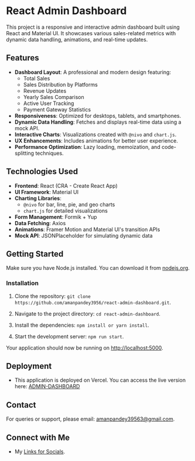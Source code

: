 # React Admin Dashboard

This project is a responsive and interactive admin dashboard built using React and Material UI. It showcases various sales-related metrics with dynamic data handling, animations, and real-time updates.

## Features

- **Dashboard Layout**: A professional and modern design featuring:
  - Total Sales
  - Sales Distribution by Platforms
  - Revenue Updates
  - Yearly Sales Comparison
  - Active User Tracking
  - Payment Gateway Statistics
- **Responsiveness**: Optimized for desktops, tablets, and smartphones.
- **Dynamic Data Handling**: Fetches and displays real-time data using a mock API.
- **Interactive Charts**: Visualizations created with `@nivo` and `chart.js`.
- **UX Enhancements**: Includes animations for better user experience.
- **Performance Optimization**: Lazy loading, memoization, and code-splitting techniques.

## Technologies Used

- **Frontend**: React (CRA - Create React App)
- **UI Framework**: Material UI
- **Charting Libraries**:
  - `@nivo` for bar, line, pie, and geo charts
  - `chart.js` for detailed visualizations
- **Form Management**: Formik + Yup
- **Data Fetching**: Axios
- **Animations**: Framer Motion and Material UI's transition APIs
- **Mock API**: JSONPlaceholder for simulating dynamic data

## Getting Started

Make sure you have Node.js installed. You can download it from [nodejs.org](nodejs.org).

### Installation

1. Clone the repository: `git clone https://github.com/amanpandey3956/react-admin-dashboard.git`.

2. Navigate to the project directory: `cd react-admin-dashboard`.

3. Install the dependencies: `npm install or yarn install`.

5. Start the development server: `npm run start`.

Your application should now be running on [http://localhost:5000](http://localhost:5000).

## Deployment

* This application is deployed on Vercel. You can access the live version here: [ADMIN-DASHBOARD](https://dashboard-one-beryl-65.vercel.app/)

## Contact

For queries or support, please email: [amanpandey39563@gmail.com](mailto:amanpandey39563@gmail.com).

## Connect with Me

- My [Links for Socials](https://linktr.ee/Aman.Pandey).
